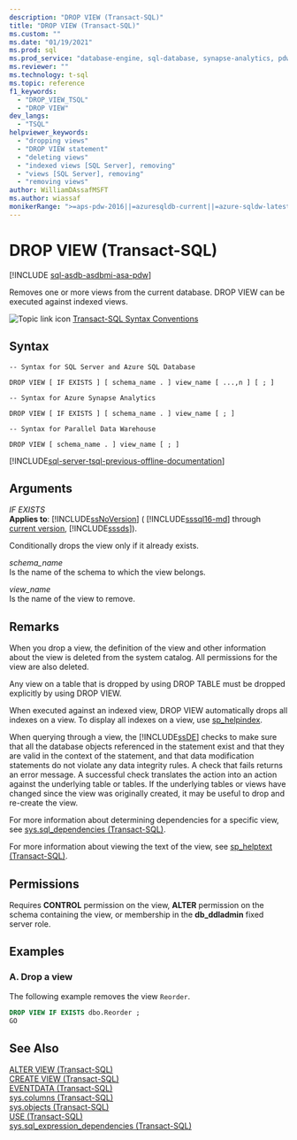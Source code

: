 ```yaml
---
description: "DROP VIEW (Transact-SQL)"
title: "DROP VIEW (Transact-SQL)"
ms.custom: ""
ms.date: "01/19/2021"
ms.prod: sql
ms.prod_service: "database-engine, sql-database, synapse-analytics, pdw"
ms.reviewer: ""
ms.technology: t-sql
ms.topic: reference
f1_keywords: 
  - "DROP_VIEW_TSQL"
  - "DROP VIEW"
dev_langs: 
  - "TSQL"
helpviewer_keywords: 
  - "dropping views"
  - "DROP VIEW statement"
  - "deleting views"
  - "indexed views [SQL Server], removing"
  - "views [SQL Server], removing"
  - "removing views"
author: WilliamDAssafMSFT
ms.author: wiassaf
monikerRange: ">=aps-pdw-2016||=azuresqldb-current||=azure-sqldw-latest||>=sql-server-2016||>=sql-server-linux-2017||=azuresqldb-mi-current"
---
```

# DROP VIEW (Transact-SQL)
[!INCLUDE [sql-asdb-asdbmi-asa-pdw](../../includes/applies-to-version/sql-asdb-asdbmi-asa-pdw.md)]

  Removes one or more views from the current database. DROP VIEW can be executed against indexed views.  
  
 ![Topic link icon](../../database-engine/configure-windows/media/topic-link.gif "Topic link icon") [Transact-SQL Syntax Conventions](../../t-sql/language-elements/transact-sql-syntax-conventions-transact-sql.md)  
  
## Syntax  
  
```syntaxsql
-- Syntax for SQL Server and Azure SQL Database
  
DROP VIEW [ IF EXISTS ] [ schema_name . ] view_name [ ...,n ] [ ; ]  
```  

```syntaxsql
-- Syntax for Azure Synapse Analytics
  
DROP VIEW [ IF EXISTS ] [ schema_name . ] view_name [ ; ]  
```  

```syntaxsql
-- Syntax for Parallel Data Warehouse  
  
DROP VIEW [ schema_name . ] view_name [ ; ]  
```  
  
[!INCLUDE[sql-server-tsql-previous-offline-documentation](../../includes/sql-server-tsql-previous-offline-documentation.md)]

## Arguments
 *IF EXISTS*  
 **Applies to**: [!INCLUDE[ssNoVersion](../../includes/ssnoversion-md.md)] ( [!INCLUDE[sssql16-md](../../includes/sssql16-md.md)] through [current version](/troubleshoot/sql/general/determine-version-edition-update-level), [!INCLUDE[sssds](../../includes/sssds-md.md)]).  
  
 Conditionally drops the view only if it already exists.  
  
 *schema_name*  
 Is the name of the schema to which the view belongs.  
  
 *view_name*  
 Is the name of the view to remove.  
  
## Remarks  
 When you drop a view, the definition of the view and other information about the view is deleted from the system catalog. All permissions for the view are also deleted.  
  
 Any view on a table that is dropped by using DROP TABLE must be dropped explicitly by using DROP VIEW.  
  
 When executed against an indexed view, DROP VIEW automatically drops all indexes on a view. To display all indexes on a view, use [sp_helpindex](../../relational-databases/system-stored-procedures/sp-helpindex-transact-sql.md).  
  
 When querying through a view, the [!INCLUDE[ssDE](../../includes/ssde-md.md)] checks to make sure that all the database objects referenced in the statement exist and that they are valid in the context of the statement, and that data modification statements do not violate any data integrity rules. A check that fails returns an error message. A successful check translates the action into an action against the underlying table or tables. If the underlying tables or views have changed since the view was originally created, it may be useful to drop and re-create the view.  
  
 For more information about determining dependencies for a specific view, see [sys.sql_dependencies &#40;Transact-SQL&#41;](../../relational-databases/system-catalog-views/sys-sql-dependencies-transact-sql.md).  
  
 For more information about viewing the text of the view, see [sp_helptext &#40;Transact-SQL&#41;](../../relational-databases/system-stored-procedures/sp-helptext-transact-sql.md).  
  
## Permissions  
 Requires **CONTROL** permission on the view, **ALTER** permission on the schema containing the view, or membership in the **db_ddladmin** fixed server role.  
  
## Examples  
  
### A. Drop a view  
 The following example removes the view `Reorder`.  
  
```sql
DROP VIEW IF EXISTS dbo.Reorder ;  
GO  
```  
  
## See Also  
 [ALTER VIEW &#40;Transact-SQL&#41;](../../t-sql/statements/alter-view-transact-sql.md)   
 [CREATE VIEW &#40;Transact-SQL&#41;](../../t-sql/statements/create-view-transact-sql.md)   
 [EVENTDATA &#40;Transact-SQL&#41;](../../t-sql/functions/eventdata-transact-sql.md)   
 [sys.columns &#40;Transact-SQL&#41;](../../relational-databases/system-catalog-views/sys-columns-transact-sql.md)   
 [sys.objects &#40;Transact-SQL&#41;](../../relational-databases/system-catalog-views/sys-objects-transact-sql.md)   
 [USE &#40;Transact-SQL&#41;](../../t-sql/language-elements/use-transact-sql.md)   
 [sys.sql_expression_dependencies &#40;Transact-SQL&#41;](../../relational-databases/system-catalog-views/sys-sql-expression-dependencies-transact-sql.md)